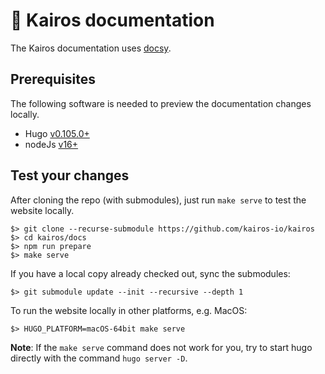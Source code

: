 # :book: Kairos documentation

The Kairos documentation uses [docsy](https://docsy.dev).

## Prerequisites

The following software is needed to preview the documentation changes locally.

* Hugo [v0.105.0+](https://gohugo.io/installation/)
* nodeJs [v16+](https://nodejs.org/en/download/)

## Test your changes

After cloning the repo (with submodules), just run `make serve` to test the website locally.

```
$> git clone --recurse-submodule https://github.com/kairos-io/kairos
$> cd kairos/docs
$> npm run prepare
$> make serve
```

If you have a local copy already checked out, sync the submodules:

```
$> git submodule update --init --recursive --depth 1
```

To run the website locally in other platforms, e.g. MacOS:

```
$> HUGO_PLATFORM=macOS-64bit make serve
```

**Note**: If the `make serve` command does not work for you, try to start hugo directly with the command `hugo server -D`.
